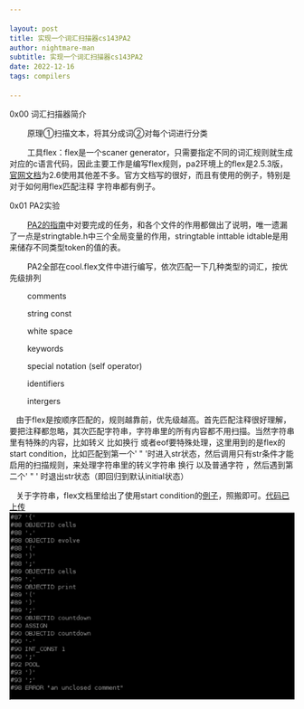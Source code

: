 ```yaml
---

layout: post
title: 实现一个词汇扫描器cs143PA2
author: nightmare-man
subtitle: 实现一个词汇扫描器cs143PA2
date: 2022-12-16
tags: compilers

---
```


0x00 词汇扫描器简介

        原理①扫描文本，将其分成词②对每个词进行分类

        工具flex：flex是一个scaner generator，只需要指定不同的词汇规则就生成对应的c语言代码，因此主要工作是编写flex规则，pa2环境上的flex是2.5.3版，[官网文档](https://www.cs.virginia.edu/~cr4bd/flex-manual/index.html#SEC_Contents)为2.6使用其他差不多。官方文档写的很好，而且有使用的例子，特别是对于如何用flex匹配注释 字符串都有例子。

0x01 PA2实验

        [PA2的指南](http://web.stanford.edu/class/cs143/handouts/PA2%20Handout.pdf)中对要完成的任务，和各个文件的作用都做出了说明，唯一遗漏了一点是stringtable.h中三个全局变量的作用，stringtable inttable idtable是用来储存不同类型token的值的表。

        PA2全部在cool.flex文件中进行编写，依次匹配一下几种类型的词汇，按优先级排列

        comments

        string const

        white space

        keywords

        special notation (self  operator)

        identifiers

        intergers

   由于flex是按顺序匹配的，规则越靠前，优先级越高。首先匹配注释很好理解，要把注释都忽略，其次匹配字符串，字符串里的所有内容都不用扫描。当然字符串里有特殊的内容，比如转义 比如换行 或者eof要特殊处理，这里用到的是flex的start condition，比如匹配到第一个' " '时进入str状态，然后调用只有str条件才能启用的扫描规则，来处理字符串里的转义字符串 换行 以及普通字符  ，然后遇到第二个' " ' 时退出str状态（即回归到默认initial状态）

    关于字符串，flex文档里给出了使用start condition的[例子](https://www.cs.virginia.edu/~cr4bd/flex-manual/Start-Conditions.html#Start-Conditions)，照搬即可。[代码已上传](https://github.com/nightmare-man/cs143)
    ![](/assets/img/QQ截图20221216140546.png)
